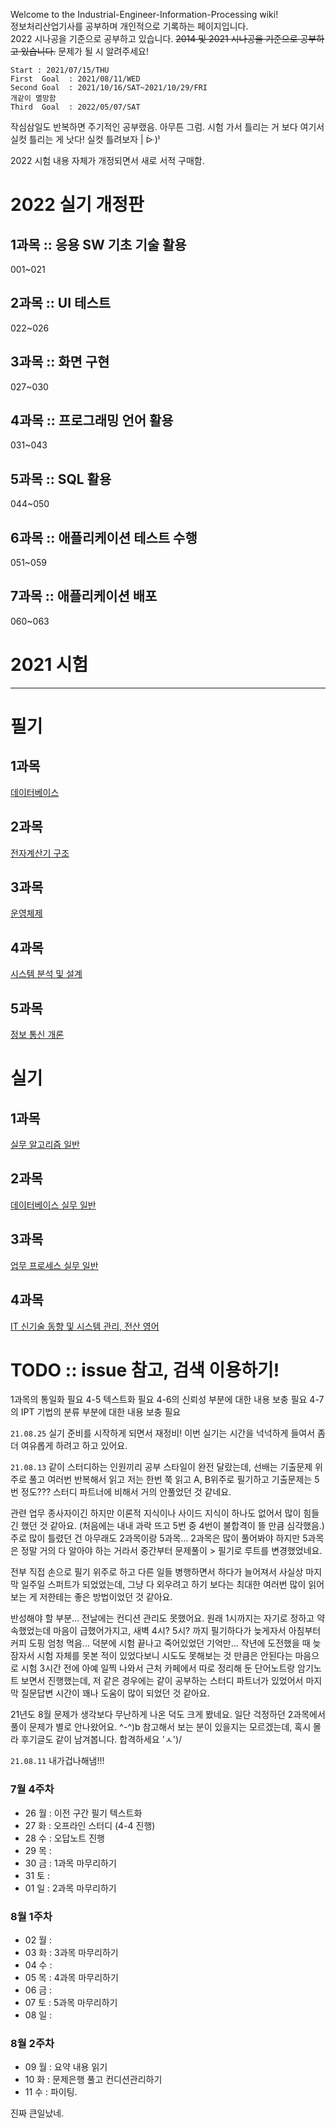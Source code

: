Welcome to the Industrial-Engineer-Information-Processing wiki!   
정보처리산업기사를 공부하며 개인적으로 기록하는 페이지입니다.   
2022 시나공을 기준으로 공부하고 있습니다.
~~2014 및 2021 시나공을 기준으로 공부하고 있습니다.~~
문제가 될 시 알려주세요!

```
Start : 2021/07/15/THU   
First  Goal  : 2021/08/11/WED
Second Goal  : 2021/10/16/SAT~2021/10/29/FRI
개같이 멸망함
Third  Goal  : 2022/05/07/SAT
```

작심삼일도 반복하면 주기적인 공부랬음. 아무튼 그럼.
시험 가서 틀리는 거 보다 여기서 실컷 틀리는 게 낫다! 실컷 틀려보자 | ᐕ)⁾



2022 시험 내용 자체가 개정되면서 새로 서적 구매함.


# 2022 실기 개정판
## 1과목 :: 응용 SW 기초 기술 활용
001~021
## 2과목 :: UI 테스트
022~026
## 3과목 :: 화면 구현
027~030
## 4과목 :: 프로그래밍 언어 활용
031~043
## 5과목 :: SQL 활용
044~050
## 6과목 :: 애플리케이션 테스트 수행
051~059
## 7과목 :: 애플리케이션 배포
060~063


# 2021 시험
-----------------------------------------


# 필기
## 1과목
[데이터베이스](https://github.com/JuNijen/Industrial-Engineer-Information-Processing/wiki/%ED%95%84%EA%B8%B0_1%EA%B3%BC%EB%AA%A9---%EB%8D%B0%EC%9D%B4%ED%84%B0%EB%B2%A0%EC%9D%B4%EC%8A%A4)
 
## 2과목
[전자계산기 구조](https://github.com/JuNijen/Industrial-Engineer-Information-Processing/wiki/%ED%95%84%EA%B8%B0_2%EA%B3%BC%EB%AA%A9---%EC%A0%84%EC%9E%90%EA%B3%84%EC%82%B0%EA%B8%B0-%EA%B5%AC%EC%A1%B0)

## 3과목
[운영체제](https://github.com/JuNijen/Industrial-Engineer-Information-Processing/wiki/%ED%95%84%EA%B8%B0_3%EA%B3%BC%EB%AA%A9---%EC%9A%B4%EC%98%81%EC%B2%B4%EC%A0%9C)

## 4과목
[시스템 분석 및 설계](https://github.com/JuNijen/Industrial-Engineer-Information-Processing/wiki/%ED%95%84%EA%B8%B0_4%EA%B3%BC%EB%AA%A9---%EC%8B%9C%EC%8A%A4%ED%85%9C-%EB%B6%84%EC%84%9D-%EB%B0%8F-%EC%84%A4%EA%B3%84)

## 5과목
[정보 통신 개론](https://github.com/JuNijen/Industrial-Engineer-Information-Processing/wiki/%ED%95%84%EA%B8%B0_5%EA%B3%BC%EB%AA%A9---%EC%A0%95%EB%B3%B4-%ED%86%B5%EC%8B%A0-%EA%B0%9C%EB%A1%A0)


# 실기
## 1과목
[실무 알고리즘 일반](https://github.com/JuNijen/Industrial-Engineer-Information-Processing/wiki/%EC%8B%A4%EA%B8%B0_1%EA%B3%BC%EB%AA%A9---%EC%8B%A4%EB%AC%B4-%EC%95%8C%EA%B3%A0%EB%A6%AC%EC%A6%98-%EC%9D%BC%EB%B0%98)
 
## 2과목
[데이터베이스 실무 일반](https://github.com/JuNijen/Industrial-Engineer-Information-Processing/wiki/%EC%8B%A4%EA%B8%B0_2%EA%B3%BC%EB%AA%A9---%EB%8D%B0%EC%9D%B4%ED%84%B0%EB%B2%A0%EC%9D%B4%EC%8A%A4-%EC%8B%A4%EB%AC%B4-%EC%9D%BC%EB%B0%98)

## 3과목
[업무 프로세스 실무 일반](https://github.com/JuNijen/Industrial-Engineer-Information-Processing/wiki/%EC%8B%A4%EA%B8%B0_3%EA%B3%BC%EB%AA%A9---%EC%97%85%EB%AC%B4-%ED%94%84%EB%A1%9C%EC%84%B8%EC%8A%A4-%EC%8B%A4%EB%AC%B4-%EC%9D%BC%EB%B0%98)

## 4과목
[IT 신기술 동향 및 시스템 관리, 전산 영어](https://github.com/JuNijen/Industrial-Engineer-Information-Processing/wiki/%EC%8B%A4%EA%B8%B0_4%EA%B3%BC%EB%AA%A9---IT-%EC%8B%A0%EA%B8%B0%EC%88%A0-%EB%8F%99%ED%96%A5-%EB%B0%8F-%EC%8B%9C%EC%8A%A4%ED%85%9C-%EA%B4%80%EB%A6%AC,-%EC%A0%84%EC%82%B0-%EC%98%81%EC%96%B4)


# TODO :: issue 참고, 검색 이용하기!
1과목의 통일화 필요
4-5 텍스트화 필요
4-6의 신뢰성 부분에 대한 내용 보충 필요
4-7의 IPT 기법의 분류 부분에 대한 내용 보충 필요



``21.08.25``
실기 준비를 시작하게 되면서 재정비!
이번 실기는 시간을 넉넉하게 들여서 좀 더 여유롭게 하려고 하고 있어요.


``21.08.13``
같이 스터디하는 인원끼리 공부 스타일이 완전 달랐는데, 선배는 기출문제 위주로 풀고 여러번 반복해서 읽고
저는 한번 쭉 읽고 A, B위주로 필기하고 기출문제는 5번 정도??? 스터디 파트너에 비해서 거의 안풀었던 것 같네요.

관련 업무 종사자이긴 하지만 이론적 지식이나 사이드 지식이 하나도 없어서 많이 힘들긴 했던 것 같아요. (처음에는 내내 과락 뜨고 5번 중 4번이 불합격이 뜰 만큼 심각했음.) 주로 많이 틀렸던 건 아무래도 2과목이랑 5과목... 2과목은 많이 풀어봐야 하지만 5과목은 정말 거의 다 알아야 하는 거라서 중간부터 문제풀이 > 필기로 루트를 변경했었네요.

전부 직접 손으로 필기 위주로 하고 다른 일들 병행하면서 하다가 늘어져서 사실상 마지막 일주일 스퍼트가 되었었는데, 그냥 다 외우려고 하기 보다는 최대한 여러번 많이 읽어보는 게 저한테는 좋은 방법이었던 것 같아요.

반성해야 할 부분... 전날에는 컨디션 관리도 못했어요. 원래 1시까지는 자기로 정하고 약속했었는데 마음이 급했어가지고, 새벽 4시? 5시? 까지 필기하다가 늦게자서 아침부터 커피 도핑 엄청 먹음... 덕분에 시험 끝나고 죽어있었던 기억만... 작년에 도전했을 때 늦잠자서 시험 자체를 못본 적이 있었다보니 시도도 못해보는 것 만큼은 안된다는 마음으로 시험 3시간 전에 아예 일찍 나와서 근처 카페에서 따로 정리해 둔 단어노트랑 암기노트 보면서 진행했는데, 저 같은 경우에는 같이 공부하는 스터디 파트너가 있었어서 마지막 질문답변 시간이 꽤나 도움이 많이 되었던 것 같아요.

21년도 8월 문제가 생각보다 무난하게 나온 덕도 크게 봤네요. 일단 걱정하던 2과목에서 풀이 문제가 별로 안나왔어요. ^-^)b
참고해서 보는 분이 있을지는 모르겠는데, 혹시 몰라 후기글도 같이 남겨봅니다. 합격하세요 'ㅅ')/


``21.08.11``
내가겁나해냄!!!


### 7월 4주차
- 26 월 : 이전 구간 필기 텍스트화
- 27 화 : 오프라인 스터디 (4-4 진행)
- 28 수 : 오답노트 진행
- 29 목 : 
- 30 금 : 1과목 마무리하기
- 31 토 : 
- 01 일 : 2과목 마무리하기

### 8월 1주차
- 02 월 : 
- 03 화 : 3과목 마무리하기
- 04 수 : 
- 05 목 : 4과목 마무리하기
- 06 금 : 
- 07 토 : 5과목 마무리하기
- 08 일 : 

### 8월 2주차
- 09 월 : 요약 내용 읽기
- 10 화 : 문제은행 풀고 컨디션관리하기
- 11 수 : 파이팅.

진짜 큰일났네.